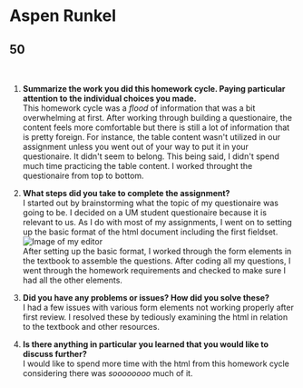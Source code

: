 # Aspen Runkel
## 50
<br />

1. **Summarize the work you did this homework cycle. Paying particular attention to the individual choices you made.** <br />
This homework cycle was a *flood* of information that was a bit overwhelming at first.  After working through building a questionaire, the content feels more comfortable but there is still a lot of information that is pretty foreign.  For instance, the table content wasn't utilized in our assignment unless you went out of your way to put it in your questionaire.  It didn't seem to belong.  This being said, I didn't spend much time practicing the table content.  I worked throught the questionaire from top to bottom.

2. **What steps did you take to complete the assignment?** <br />
I started out by brainstorming what the topic of my questionaire was going to be.  I decided on a UM student questionaire because it is relevant to us.  As I do with most of my assignments, I went on to setting up the basic format of the html document including the first fieldset. <br />
![Image of my editor](screenshot.png) <br />
After setting up the basic format, I worked through the form elements in the textbook to assemble the questions.  After coding all my questions, I went through the homework requirements and checked to make sure I had all the other elements.

3. **Did you have any problems or issues? How did you solve these?** <br />
I had a few issues with various form elements not working properly after first review.  I resolved these by tediously examining the html in relation to the textbook and other resources.

4. **Is there anything in particular you learned that you would like to discuss further?** <br />
I would like to spend more time with the html from this homework cycle considering there was *soooooooo* much of it.

